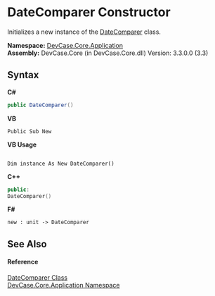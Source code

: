 # DateComparer Constructor 
 

Initializes a new instance of the <a href="T_DevCase_Core_Application_DateComparer">DateComparer</a> class.

**Namespace:**&nbsp;<a href="N_DevCase_Core_Application">DevCase.Core.Application</a><br />**Assembly:**&nbsp;DevCase.Core (in DevCase.Core.dll) Version: 3.3.0.0 (3.3)

## Syntax

**C#**<br />
``` C#
public DateComparer()
```

**VB**<br />
``` VB
Public Sub New
```

**VB Usage**<br />
``` VB Usage

Dim instance As New DateComparer()
```

**C++**<br />
``` C++
public:
DateComparer()
```

**F#**<br />
``` F#
new : unit -> DateComparer
```


## See Also


#### Reference
<a href="T_DevCase_Core_Application_DateComparer">DateComparer Class</a><br /><a href="N_DevCase_Core_Application">DevCase.Core.Application Namespace</a><br />